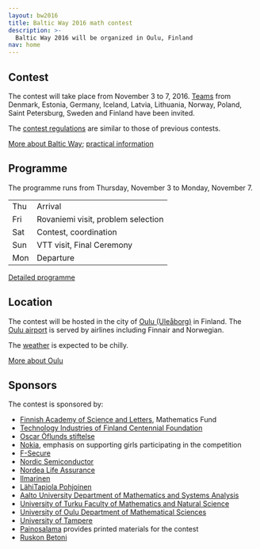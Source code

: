 ```yaml
---
layout: bw2016
title: Baltic Way 2016 math contest
description: >-
  Baltic Way 2016 will be organized in Oulu, Finland
nav: home
---
```


<div class="row">

<div class="col-sm-4 container">
<h2>Contest</h2>
<p>The contest will take place from November 3 to 7, 2016.
  <a href="participants/">Teams</a> from Denmark, Estonia, Germany, Iceland, Latvia, Lithuania,
  Norway, Poland, Saint Petersburg, Sweden and Finland have been invited.</p>
<p>The <a href="/BW2016/regulations/BW16regulations.pdf">contest
    regulations</a> are similar to those of previous contests.</p>
<p><a href="about/">More about Baltic Way</a>; <a href="practicalities/">practical information</a></p>
</div>

<div class="col-sm-4 container">
  <h2>Programme</h2>
  <p>The programme runs from Thursday, November 3 to Monday, November 7.</p>
  <table class="table table-condensed">
    <tbody>
      <tr><td>Thu</td><td>Arrival</td></tr>
      <tr><td>Fri</td><td>Rovaniemi visit, problem selection</td></tr>
      <tr><td>Sat</td><td>Contest, coordination</td></tr>
      <tr><td>Sun</td><td>VTT visit, Final Ceremony</td></tr>
      <tr><td>Mon</td><td>Departure</td></tr>
    </tbody>
  </table>
<p><a href="programme/">Detailed programme</a></p>
</div>

<div class="container col-sm-4">
<h2>Location</h2>
<p>
The contest will be hosted in the city of
<a href="http://www.ouka.fi/oulu/english">Oulu (Uleåborg)</a> in Finland.
The <a href="https://en.wikipedia.org/wiki/Oulu_Airport">Oulu airport</a> 
is served by airlines including Finnair and Norwegian.</p>
<p>The <a href="http://en.ilmatieteenlaitos.fi/weather/oulu?forecast=long"
	  >weather</a> is expected to be chilly.</p>
<p><a href="location/">More about Oulu</a></p>
</div>

</div>

## Sponsors

The contest is sponsored by:

* [Finnish Academy of Science and Letters][tiedeaka], Mathematics Fund
* [Technology Industries of Finland Centennial Foundation][100v]
* [Oscar Öflunds stiftelse][oflund]
* [Nokia][nokia], emphasis on supporting girls participating in the competition
* [F-Secure][fsec]
* [Nordic Semiconductor][nordicsemi]
* [Nordea Life Assurance][nordea life]
* [Ilmarinen][ilmarinen]
* [LähiTapiola Pohjoinen][tapiola]
* [Aalto University Department of Mathematics and Systems Analysis][aalto]
* [University of Turku Faculty of Mathematics and Natural Science][turku]
* [University of Oulu Department of Mathematical Sciences][oulu]
* [University of Tampere][tampere]
* [Painosalama][painosalama] provides printed materials for the contest
* [Ruskon Betoni][betoni]

[aalto]: https://math.aalto.fi/
[nokia]: http://www.nokia.com/
[fsec]: https://www.f-secure.com/
[nordicsemi]: http://www.nordicsemi.com/
[turku]: http://www.utu.fi/en/units/sci/Pages/home.aspx
[oulu]: http://www.oulu.fi/mathematics/
[tiedeaka]: http://www.acadsci.fi/frontpage.htm
[tampere]: http://www.uta.fi
[painosalama]: http://www.painosalama.fi/
[100v]: http://100-vuotissaatio.teknologiateollisuus.fi/technology-industries-finland-centennial-foundation
[oflund]: http://oskaroflund.fi/
[tapiola]: http://www.lahitapiola.fi/tietoa-lahitapiolasta/yhtiot/pohjoinen
[betoni]: http://www.ruskonbetoni.fi/
[ilmarinen]:http://www.ilmarinen.fi/en/
[nordea life]:http://www.nordea.fi/en/personal-customers/insurance/henkilovakuutukset/nordea-life-assurance.html
